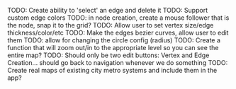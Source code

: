 TODO: Create ability to 'select' an edge and delete it
TODO: Support custom edge colors
TODO: in node creation, create a mouse follower that is the node, snap it to the grid?
TODO: Allow user to set vertex size/edge thickness/color/etc
TODO: Make the edges bezier curves, allow user to edit them
TODO: allow for changing the circle config (radius)
TODO: Create a function that will zoom out/in to the appropriate level so you can see the entire map?
TODO: Should only be two edit buttons: Vertex and Edge Creation... should go back to navigation whenever we do something
TODO: Create real maps of existing city metro systems and include them in the app?
